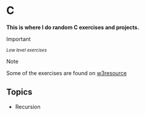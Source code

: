 # C
**This is where I do random C exercises and projects.**
> [!IMPORTANT]
> <sup>_Low level exercises_</sup>

> [!NOTE]
> Some of the exercises are found on [w3resource](https://wwww.w3resource.com/c-programming-exercises)

## Topics
- Recursion
